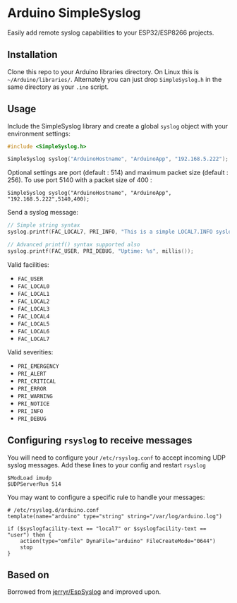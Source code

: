 # Arduino SimpleSyslog

Easily add remote syslog capabilities to your ESP32/ESP8266 projects.

## Installation

Clone this repo to your Arduino libraries directory. On Linux this is `~/Arduino/libraries/`.
Alternately you can just drop `SimpleSyslog.h` in the same directory as your `.ino`
script.

## Usage

Include the SimpleSyslog library and create a global `syslog` object with your environment settings:

```C++
#include <SimpleSyslog.h>

SimpleSyslog syslog("ArduinoHostname", "ArduinoApp", "192.168.5.222");
```
Optional settings are port (default : 514) and maximum packet size (default : 256). To use port 5140 with a packet size of 400 :
```
SimpleSyslog syslog("ArduinoHostname", "ArduinoApp", "192.168.5.222",5140,400);
```


Send a syslog message:

```C++
// Simple string syntax
syslog.printf(FAC_LOCAL7, PRI_INFO, "This is a simple LOCAL7.INFO syslog packet");

// Advanced printf() syntax supported also
syslog.printf(FAC_USER, PRI_DEBUG, "Uptime: %s", millis());
```

Valid facilities:
* `FAC_USER`
* `FAC_LOCAL0`
* `FAC_LOCAL1`
* `FAC_LOCAL2`
* `FAC_LOCAL3`
* `FAC_LOCAL4`
* `FAC_LOCAL5`
* `FAC_LOCAL6`
* `FAC_LOCAL7`

Valid severities:
* `PRI_EMERGENCY`
* `PRI_ALERT`
* `PRI_CRITICAL`
* `PRI_ERROR`
* `PRI_WARNING`
* `PRI_NOTICE`
* `PRI_INFO`
* `PRI_DEBUG`

## Configuring `rsyslog` to receive messages

You will need to configure your `/etc/rsyslog.conf` to accept incoming UDP syslog
messages. Add these lines to your config and restart `rsyslog`

```
$ModLoad imudp
$UDPServerRun 514
```

You may want to configure a specific rule to handle your messages:

```
# /etc/rsyslog.d/arduino.conf
template(name="arduino" type="string" string="/var/log/arduino.log")

if ($syslogfacility-text == "local7" or $syslogfacility-text == "user") then {
    action(type="omfile" DynaFile="arduino" FileCreateMode="0644")
    stop
}
```

## Based on

Borrowed from [jerryr/EspSyslog](https://github.com/jerryr/EspSyslog) and improved upon.
